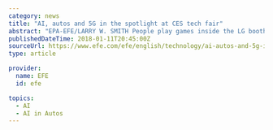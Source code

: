 ```yaml
---
category: news
title: "AI, autos and 5G in the spotlight at CES tech fair"
abstract: "EPA-EFE/LARRY W. SMITH People play games inside the LG booth at ... a move to do corporate battle for space on mobile devices in the AI sector with Amazon's Alexa. The latest innovation in the area is a line of \"Smart Displays\" manufactured by JBL, LG ..."
publishedDateTime: 2018-01-11T20:45:00Z
sourceUrl: https://www.efe.com/efe/english/technology/ai-autos-and-5g-in-the-spotlight-at-ces-tech-fair/50000267-3488718
type: article

provider:
  name: EFE
  id: efe

topics:
  - AI
  - AI in Autos
---
```

